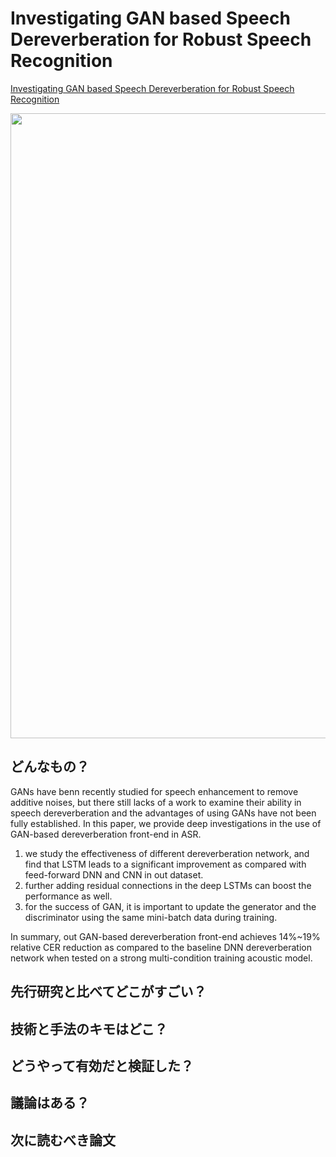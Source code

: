 # Investigating GAN based Speech Dereverberation for Robust Speech Recognition
[Investigating GAN based Speech Dereverberation for Robust Speech Recognition]()

 <img src = "画像リンク" width=1000>

## どんなもの？
GANs have benn recently studied for speech enhancement to remove additive noises, but there still lacks of a work to examine their ability in speech dereverberation and the advantages of using GANs have not been fully established. In this paper, we provide deep investigations in the use of GAN-based dereverberation front-end in ASR. 
 1. we study the effectiveness of different dereverberation network, and find that LSTM leads to a significant improvement as compared with feed-forward DNN and CNN in out dataset. 
 2. further adding residual connections in the deep LSTMs can boost the performance as well. 
 3. for the success of GAN, it is important to update the generator and the discriminator using the same mini-batch data during training. 
 
 In summary, out GAN-based dereverberation front-end achieves 14%~19% relative CER reduction as compared to the baseline DNN dereverberation network when tested on a strong multi-condition training acoustic model.

## 先行研究と比べてどこがすごい？


## 技術と手法のキモはどこ？


## どうやって有効だと検証した？


## 議論はある？


## 次に読むべき論文



